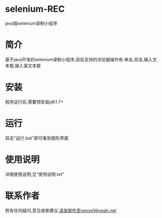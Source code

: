 # selenium-REC
java版selenium录制小程序

# 简介
基于java开发的selenium录制小程序,目前支持的浏览器操作有:单击,双击,输入文本框,输入富文本框

# 安装
程序运行前,需要预安装jdk1.7+

# 运行
双击"运行.bat"即可看到图形界面

# 使用说明
详细使用说明,见"使用说明.txt"

# 联系作者
若有任何疑问,意见或者建议,请发邮件至neoye1@yeah.net
